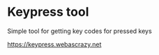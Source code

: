 # Keypress tool

Simple tool for getting key codes for pressed keys

<https://keypress.webascrazy.net>
